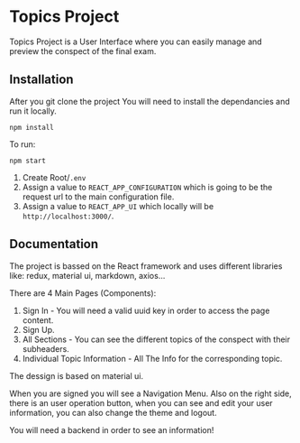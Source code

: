 # Topics Project

Topics Project is a User Interface where you can easily manage and preview the conspect of the final exam.

## Installation

After you git clone the project You will need to install the dependancies and run it locally.

```
npm install
```

To run:

```
npm start
```

1. Create Root/`.env`
2. Assign a value to `REACT_APP_CONFIGURATION` which is going to be the request url to the main configuration file.
3. Assign a value to `REACT_APP_UI` which locally will be `http://localhost:3000/`.

## Documentation

The project is bassed on the React framework and uses different libraries like: redux, material ui, markdown, axios...

There are 4 Main Pages (Components):

1. Sign In - You will need a valid uuid key in order to access the page content.
2. Sign Up.
3. All Sections - You can see the different topics of the conspect with their subheaders.
4. Individual Topic Information - All The Info for the corresponding topic.

The dessign is based on material ui.

When you are signed you will see a Navigation Menu.
Also on the right side, there is an user operation button, when you can see and edit your user information, 
you can also change the theme and logout.

You will need a backend in order to see an information!


